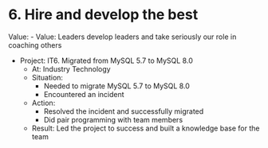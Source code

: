 # 6. Hire and develop the best

Value: - Value: Leaders develop leaders and take seriously our role in coaching others
- Project: IT6. Migrated from MySQL 5.7 to MySQL 8.0
  - At: Industry Technology
  - Situation:
    - Needed to migrate MySQL 5.7 to MySQL 8.0
    - Encountered an incident
  - Action: 
    - Resolved the incident and successfully migrated
    - Did pair programming with team members
  - Result: Led the project to success and built a knowledge base for the team